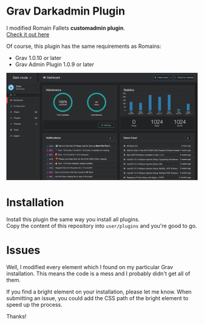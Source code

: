 # Grav Darkadmin Plugin

I modified Romain Fallets **customadmin plugin**.  
[Check it out here](https://github.com/RomainFallet/grav-plugin-customadmin)

Of course, this plugin has the same requirements as Romains:
- Grav 1.0.10 or later
- Grav Admin Plugin 1.0.9 or later

![](assets/darkadmin_dashboard.png)

# Installation

Install this plugin the same way you install all plugins.  
Copy the content of this repository into `user/plugins` and you're good to go.

# Issues

Well, I modified every element which I found on my particular Grav installation. This means the code is a mess and I probably didn't get all of them.

If you find a bright element on your installation, please let me know. When submitting an issue, you could add the CSS path of the bright element to speed up the process.

Thanks!
